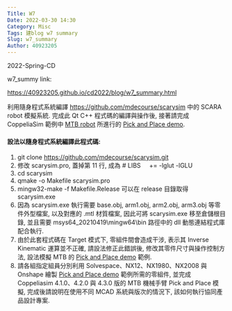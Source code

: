 ```yaml
---
Title: W7
Date: 2022-03-30 14:30
Category: Misc
Tags: 建blog w7 summary
Slug: w7_summary
Author: 40923205
---
```


2022-Spring-CD


<!-- PELICAN_END_SUMMARY -->

<p>w7_summy link:</p>
<p><a href="https://40923205.github.io/cd2022/blog/w7_summary.html">https://40923205.github.io/cd2022/blog/w7_summary.html</a></p>
<p><span>利用隨身程式系統編譯&nbsp;</span><a href="https://github.com/mdecourse/scarysim">https://github.com/mdecourse/scarysim</a><span><span>&nbsp;</span>中的 SCARA robot 模擬系統. 完成此 Qt C++ 程式碼的編譯與操作後, 接著請完成 CoppeliaSim 範例中<span>&nbsp;</span></span><a href="https://github.com/CoppeliaRobotics/models/blob/master/robots/non-mobile/MTB%20robot.ttm">MTB robot</a><span><span>&nbsp;</span>所進行的<span>&nbsp;</span></span><a href="https://www.youtube.com/results?search_query=mtb+robot">Pick and Place demo</a><span>.</span></p>
<h4>設法以隨身程式系統編譯此程式碼:</h4>
<ol>
<li>git clone<span>&nbsp;</span><a href="https://github.com/mdecourse/scarysim.git">https://github.com/mdecourse/scarysim.git</a></li>
<li>修改 scarysim.pro, 蓋掉第 11 行, 成為 # LIBS&nbsp;&nbsp;&nbsp;&nbsp; += -lglut -lGLU</li>
<li>cd scarysim</li>
<li>qmake -o Makefile scarysim.pro</li>
<li>mingw32-make -f Makefile.Release 可以在 release 目錄取得 scarysim.exe</li>
<li>因為 scarysim.exe 執行需要 base.obj, arm1.obj, arm2.obj, arm3.obj 等零件外型檔案, 以及對應的 .mtl 材質檔案, 因此可將 scarysim.exe 移至倉儲根目錄, 並且需要 msys64_20210419\mingw64\bin 路徑中的 dll 動態連結程式庫配合執行.</li>
<li>由於此套程式碼在 Target 模式下, 零組件間會造成干涉, 表示其 Inverse Kinematic 運算並不正確, 請設法修正此錯誤後, 修改其零件尺寸與操作控制方法, 設法模擬 MTB 的<span>&nbsp;</span><a href="https://www.youtube.com/results?search_query=mtb+robot">Pick and Place demo</a><span>&nbsp;</span>範例.</li>
<li>請各組指定組員分別利用 Solvespace、NX12、NX1980、NX2008 與 Onshape 繪製<span>&nbsp;</span><a href="https://www.youtube.com/results?search_query=mtb+robot">Pick and Place demo</a><span>&nbsp;</span>範例所需的零組件, 並完成 Coppeliasim 4.1.0、4.2.0 與 4.3.0 版的 MTB 機械手臂 Pick and Place 模擬, 完成後請說明在使用不同 MCAD 系統與版次的情況下, 該如何執行協同產品設計專案.</li>
</ol>




